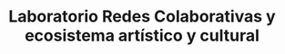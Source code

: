 ---
title: Laboratorio Redes Colaborativas y ecosistema artístico y cultural 
date_label: 16 de septiembre del 2022
workshop: Juliana Bohórquez 
what: La propuesta fue identificar visual y geográficamente los competidores, depredadores, y colaboradores del ecosistema artístico y cultural. Siguiendo las categorías de bio inspiración, propuestas por la tutora del laboratorio, los participantes identificaron por medio de post-its en un mapa de la ciudad los agentes antes mencionados. Esto sugiere una mirada general del panorama e invita a los participantes pensar maneras de innovar dentro del ecosistema. Ya sea en términos de organización o de estrategias de comunicación de sus prácticas. 
whatDB:
weDid: Para ello, en conjunto con los operadores del Idartes, realizamos un mapa digital con la información que ha salido del taller. Como producto final sistematizamos la información recolectada para hacer un mapa geo referenciado de los espacios identificados por la red de espacios independientes. 
weDidTool: 
description: Esta intervención se vinculó al segundo laboratorio MAPAS, en el que construimos un mapa  de actores del ecosistema artístico y cultural de la red de espacios independientes de Bogotá.
image: /images/intervenciones/intervencion-2.jpg
images:
    - /images/intervenciones/intervencion_2/1.jpg
    - /images/intervenciones/intervencion_2/2.jpg
    - /images/intervenciones/intervencion_2/3.jpg
    - /images/intervenciones/intervencion_2/4.jpg
    - /images/intervenciones/intervencion_2/5.jpg
    - /images/intervenciones/intervencion_2/6.jpg
  
type: gestion-del-conocimiento/intervenciones-artisticas
---